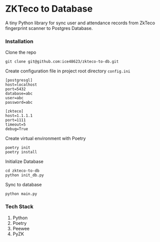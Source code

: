 # ZKTeco to Database

A tiny Python library for sync user and attendance records from ZkTeco fingerprint scanner to Postgres Database.

### Installation

Clone the repo
```
git clone git@github.com:ice48623/zkteco-to-db.git
```

Create configuration file in project root directory `config.ini`
```
[postgresql]
host=localhost
port=5432
database=abc
user=abc
password=abc

[zkteco]
host=1.1.1.1
port=1111
timeout=5
debug=True
```

Create virtual environment with Poetry
```
poetry init
poetry install
```

Initialize Database
```
cd zkteco-to-db
python init_db.py
```

Sync to database
```
python main.py
```


### Tech Stack
1. Python
2. Poetry
3. Peewee
4. PyZK